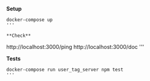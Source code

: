 **Setup**  
```
docker-compose up
'''

**Check**
```
http://localhost:3000/ping
http://localhost:3000/doc
'''  

**Tests**
```
docker-compose run user_tag_server npm test
'''  